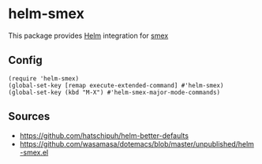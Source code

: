 helm-smex
=========

This package provides [Helm](https://emacs-helm.github.io/helm/) integration for [smex](https://github.com/nonsequitur/smex)

Config
-------

``` emacs-lisp
(require 'helm-smex)
(global-set-key [remap execute-extended-command] #'helm-smex)
(global-set-key (kbd "M-X") #'helm-smex-major-mode-commands)
```

Sources
-------

* https://github.com/hatschipuh/helm-better-defaults
* https://github.com/wasamasa/dotemacs/blob/master/unpublished/helm-smex.el
